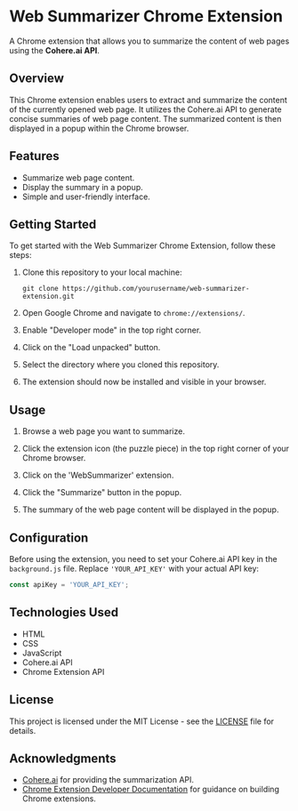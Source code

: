 
# Web Summarizer Chrome Extension

A Chrome extension that allows you to summarize the content of web pages using the **Cohere.ai API**.

## Overview

This Chrome extension enables users to extract and summarize the content of the currently opened web page. It utilizes the Cohere.ai API to generate concise summaries of web page content. The summarized content is then displayed in a popup within the Chrome browser.

## Features

- Summarize web page content.
- Display the summary in a popup.
- Simple and user-friendly interface.

## Getting Started

To get started with the Web Summarizer Chrome Extension, follow these steps:

1. Clone this repository to your local machine:

   ```shell
   git clone https://github.com/yourusername/web-summarizer-extension.git
   ```

2. Open Google Chrome and navigate to `chrome://extensions/`.

3. Enable "Developer mode" in the top right corner.

4. Click on the "Load unpacked" button.

5. Select the directory where you cloned this repository.

6. The extension should now be installed and visible in your browser.

## Usage

1. Browse a web page you want to summarize.

2. Click the extension icon (the puzzle piece) in the top right corner of your Chrome browser.

3. Click on the 'WebSummarizer' extension. 

4. Click the "Summarize" button in the popup.

5. The summary of the web page content will be displayed in the popup.

## Configuration

Before using the extension, you need to set your Cohere.ai API key in the `background.js` file. Replace `'YOUR_API_KEY'` with your actual API key:

```javascript
const apiKey = 'YOUR_API_KEY';
```

## Technologies Used

- HTML
- CSS
- JavaScript
- Cohere.ai API
- Chrome Extension API

## License

This project is licensed under the MIT License - see the [LICENSE](LICENSE) file for details.

## Acknowledgments

- [Cohere.ai](https://cohere.ai/) for providing the summarization API.
- [Chrome Extension Developer Documentation](https://developer.chrome.com/docs/extensions/mv3/getstarted/) for guidance on building Chrome extensions.
```
